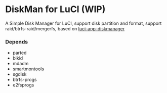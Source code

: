 # DiskMan for LuCI (WIP)
A Simple Disk Manager for LuCI, support disk partition and format, support raid/btrfs-raid/mergerfs, based on [luci-app-diskmanager](http://eko.one.pl/forum/viewtopic.php?id=18669)

### Depends
- parted
- blkid
- mdadm
- smartmontools
- sgdisk
- btrfs-progs
- e2fsprogs
